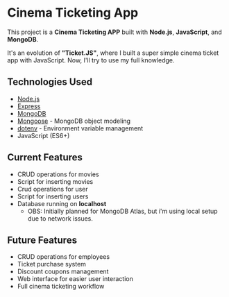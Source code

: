 # Cinema Ticketing App

This project is a **Cinema Ticketing APP** built with **Node.js**, **JavaScript**, and **MongoDB**. 

It's an evolution of **"Ticket.JS"**, where I built a super simple cinema ticket app with JavaScript. Now, I'll try to use my full knowledge.

## Technologies Used

- [Node.js](https://nodejs.org/)
- [Express](https://expressjs.com/)
- [MongoDB](https://www.mongodb.com/)
- [Mongoose](https://mongoosejs.com/) - MongoDB object modeling
- [dotenv](https://www.npmjs.com/package/dotenv) - Environment variable management
- JavaScript (ES6+)

## Current Features

- CRUD operations for movies
- Script for inserting movies
- Crud operations for user
- Script for inserting users
- Database running on **localhost** 
  - OBS: Initially planned for MongoDB Atlas, but i'm using local setup due to network issues.

## Future Features

- CRUD operations for employees
- Ticket purchase system
- Discount coupons management
- Web interface for easier user interaction
- Full cinema ticketing workflow
